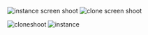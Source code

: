 ![instance screen shoot ](/Users/patrick/Documents/2021-Fall/CEG-3120/screenshoot/instance.PNG)
![clone screen shoot](/Users/patrick/Documents/2021-Fall/CEG-3120/screenshoot/cloneshoot.PNG )

![cloneshoot](https://user-images.githubusercontent.com/77375881/132057823-d191d900-a46b-4ddb-9e22-7c25ae55ae51.PNG)
![instance](https://user-images.githubusercontent.com/77375881/132057824-661d0f76-aec9-4042-8572-fe4e50389a38.PNG)
